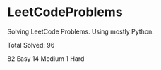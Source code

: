 # LeetCodeProblems
Solving LeetCode Problems. Using mostly Python. 

Total Solved: 96

82 Easy
14 Medium 
1 Hard

